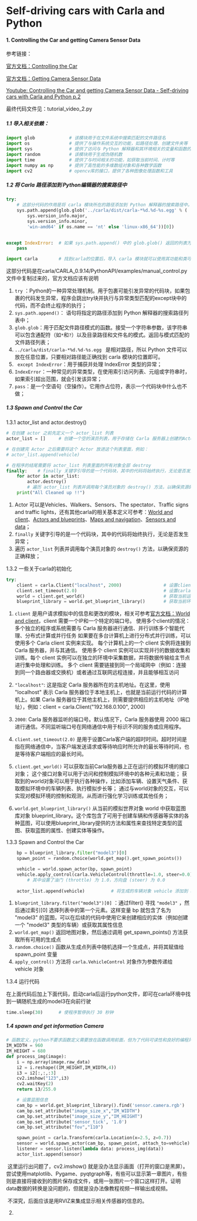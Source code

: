 # Self-driving cars with Carla and Python

#### 1.  Controlling the Car and getting Camera Sensor Data  

参考链接：

[官方文档：Controlling the Car](https://carla.readthedocs.io/en/latest/core_actors/#vehicles)

[官方文档：Getting Camera Sensor Data](https://carla.readthedocs.io/en/latest/core_sensors/#sensors-step-by-step)

[Youtube: Controlling the Car and getting Camera Sensor Data - Self-driving cars with Carla and Python p.2](https://www.youtube.com/watch?v=2hM44nr7Wms&t=639s)

最终代码文件见：tutorial_video_2.py

##### 1.1  导入相关依赖：

```python
import glob				# 该模块用于在文件系统中搜索匹配的文件路径名
import os				# 提供了与操作系统交互的功能，如路径处理、创建文件夹等
import sys				# 提供了访问与 Python 解释器和其环境相关的变量和函数的功能
import random			# 该模块用于生成伪随机数
import time				# 提供了与时间相关的功能，如获取当前时间、计时等
import numpy as np		# 提供了高性能的多维数组对象和各种数学函数
import cv2				# opencv库的接口，提供了各种图像处理函数和工具
```



##### 1.2  将 Carla 路径添加到 Python编辑器的搜索路径中

```python
try: 
    # 这部分代码的作用是将 carla 模块所在的路径添加到 Python 解释器的搜索路径中。
    sys.path.append(glob.glob('../carla/dist/carla-*%d.%d-%s.egg' % (
        sys.version_info.major,
        sys.version_info.minor,
        'win-amd64' if os.name == 'nt' else 'linux-x86_64'))[0])
   

except IndexError:	# 如果 sys.path.append() 中的 glob.glob() 返回的列表为空，即没有找到对应的 carla 模块路径，就会发生 IndexError 异常。
    pass

import carla    	# 找到carla的位置后，导入 carla 模块就可以使用其功能和类可用
```

这部分代码是在carla/CARLA_0.9.14/PythonAPI/examples/manual_control.py 文件中复制过来的，官方文档应该有说明

1.  `try` ：Python的一种异常处理机制。用于包裹可能引发异常的代码块，如果包裹的代码发生异常，程序会跳出try块并执行与异常类型匹配的except块中的代码，而不会终止程序的执行；
2.  `sys.path.append()`： 语句将指定的路径添加到 Python 解释器的搜索路径列表中；
3.  `glob.glob`：用于匹配文件路径模式的函数。接受一个字符串参数，该字符串可以包含通配符（如`*`和`?`）以及目录路径和文件名的模式。返回与模式匹配的文件路径列表；
4.   `../carla/dist/carla-*%d.%d-%s.egg `  是相对路径，所以 Python 文件可以放在任意位置，只要相对路径能正确找到 carla 模块的位置即可。
5.   ` except IndexError`：用于捕获并处理 IndexError 类型的异常；
6.   `IndexError`：一种常见的异常类型，在使用索引访问列表、元组或字符串时，如果索引超出范围，就会引发该异常；
7.   `pass`：是一个空语句（空操作）。它用作占位符，表示一个代码块中什么也不做；



##### 1.3  Spawn and Control the Car

1.3.1 actor_list  and  actor.destroy()

```python
# 在创建 actor 之前先定义一个 actor_list 列表
actor_list = []     # 创建一个空的演员列表，用于存储在 Carla 服务器上创建的Actors

# 在创建完 Actor 之后需要将这个 Actor 放进这个列表里面，例如：
# actor_list.append(vehicle)

# 在程序的结尾需要将 actor_list 列表里面的所有对象全部 destroy
finally:    # finally 关键字引导的是一个代码块，其中的代码将始终执行，无论是否发生异常
    for actor in actor_list:
        actor.destroy()
        # 遍历 actor_list 列表并调用每个演员对象的 destroy() 方法，以确保资源的正确释放
    print("All Cleaned up !!")
```

1. Actor 可以是Vehicles、Walkers、Sensors、The spectator、Traffic signs and traffic lights，还有其他carla的相关基本定义可参考：[World and client](https://carla.readthedocs.io/en/latest/core_concepts/#1st-world-and-client)、[Actors and blueprints](https://carla.readthedocs.io/en/latest/core_concepts/#2nd-actors-and-blueprints)、[Maps and navigation](https://carla.readthedocs.io/en/latest/core_concepts/#3rd-maps-and-navigation)、[Sensors and data](https://carla.readthedocs.io/en/latest/core_concepts/#4th-sensors-and-data)；
2.  `finally` 关键字引导的是一个代码块，其中的代码将始终执行，无论是否发生异常；
3.  遍历 `actor_list` 列表并调用每个演员对象的 `destroy()` 方法，以确保资源的正确释放；



1.3.2  一些关于carla的初始化

```python
try: 
    client = carla.Client("localhost", 2000)				# 设置client的IP和端口号
    client.set_timeout(2.0)									# 设置carla客户端的超时时间
    world = client.get_world()								# 获取当前运行的模拟环境的接口对象
    blueprint_library = world.get_blueprint_library()		# 获取当前环境的蓝图对象
```

1.   `client` 是用户请求模拟中的信息和更改的模块，相关可参考[官方文档：World and client](https://carla.readthedocs.io/en/latest/core_concepts/#1st-world-and-client)，client 需要一个IP和一个特定的端口号。
使用多个client的情况：多个独立的程序或系统需要与 Carla 服务器进行通信、并行训练多个智能代理、分布式计算或并行任务
            如果要在多台计算机上进行分布式并行训练，可以使用多个 Carla client 实例来实现。
		 每个计算机上的一个 client 实例将连接到 Carla 服务器，并与其通信。
        		使用多个 client 实例可以实现并行的数据收集和训练。每个 client 实例可以在独立的环境中采集数据，并将数据传输给主节点进行集中处理和训练。
		 多个 client 需要链接到同一个局域网中（例如：连接到同一个路由器或交换机）或者通过互联网远程连接，并且能够相互访问

2.   `"localhost"`: 这是指定 Carla 服务器所在的主机地址。在这里，使用 "localhost" 表示 Carla 服务器位于本地主机上，也就是当前运行代码的计算机上。如果 Carla 服务器位于其他主机上，则需要提供相应的主机地址（IP地址），例如：client = carla.Client("192.168.0.100", 2000)

3.   `2000`:  Carla 服务器监听的端口号。默认情况下，Carla 服务器使用 2000 端口进行通信。不同监听端口号在网络通信中用于标识不同的服务或应用程序。

4.   `client.set_timeout(2.0)` 是用于设置Carla客户端的超时时间。超时时间是指在网络通信中，当客户端发送请求或等待响应时所允许的最长等待时间，也是等待客户端相应的最长时间。
5.  `client.get_world()`  可以获取当前Carla服务器上正在运行的模拟环境的接口对象；
   这个接口对象可以用于访问和控制模拟环境中的各种元素和功能；
   获取到的world对象可以用于执行各种操作，比如添加车辆、设置天气条件、获取模拟环境中的车辆列表、执行模拟步长等；
   通过与world对象的交互，可以实现对模拟环境的控制和观测，从而进行强化学习训练或其他任务；
6. `world.get_blueprint_library()` 从当前的模拟世界对象 world 中获取蓝图库对象 blueprint_library。这个库包含了可用于创建车辆和传感器等实体的各种蓝图，可以使用blueprint_library提供的方法和属性来查找特定类型的蓝图、获取蓝图的属性、创建实体等操作。



1.3.3 Spawn and Control the Car

```python
    bp = blueprint_library.filter("model3")[0]      						# 获得 model3 相应给的实体和属性信息
    spawn_point = random.choice(world.get_map().get_spawn_points())			# 设置汽车生成坐标

    vehicle = world.spawn_actor(bp, spawn_point)							# 根据蓝图信息和坐标生成车辆，并将车辆对象将赋值给变量vehicle
    vehicle.apply_control(carla.VehicleControl(throttle=1.0, steer=0.0))	# 将车辆的控制设置为向前行驶
	    # 其中设置了油门 (throttle) 为 1.0，方向盘 (steer) 为 0.0
    
    actor_list.append(vehicle)			# 将生成的车辆对象 vehicle 添加到 actor_list 列表中。
```

1.  `blueprint_library.filter("model3")[0]` ：通过filter() 寻找  `"model3"`  ，然后通过索引[0] 选择列表中的第一个元素。这样变量 bp 就包含了名为 "model3" 的蓝图，可以在后续的代码中使用它来创建相应的实体（例如创建一个 "model3" 类型的车辆）或获取其属性信息
2.  `world.get_map()` 返回地图对象，然后通过调用 get_spawn_points() 方法获取所有可用的生成点
3.  `random.choice()`  函数从生成点列表中随机选择一个生成点，并将其赋值给 spawn_point 变量
4.  `apply_control()`  方法将 `carla.VehicleControl` 对象作为参数传递给 vehicle 对象



1.3.4  运行代码

在上面代码后加上下面代码，启动carla后运行python文件，即可在carla环境中找到一辆随机生成的model3在向前行驶

```python
time.sleep(30)      # 使程序暂停执行 30 秒钟
```



#####  1.4  spawn and get information Camera
```python
# 函数定义，python不要求函数定义需要放在函数调用前面，但为了代码可读性和良好的编程风格，建议函数定义放在函数调用前面
IM_WIDTH = 960
IM_HEIGHT = 680
def process_img(image):
    i = np.array(image.raw_data)
    i2 = i.reshape((IM_HEIGHT,IM_WIDTH,4))
    i3 = i2[:,:,:3]
    cv2.imshow("123",i3)
    cv2.waitKey(2)
    return i3/255.0
```

```python
    # 设置蓝图信息
    cam_bp = world.get_blueprint_library().find('sensor.camera.rgb')	# 选择相机
    cam_bp.set_attribute("image_size_x","IM_WIDTH")						# 相机横轴像素
    cam_bp.set_attribute("image_size_y","IM_HEIGHT")					# 相机纵轴像素
    cam_bp.set_attribute('sensor_tick', '1.0')							# 设置相机帧率
    cam_bp.set_attribute("fov","110")									# 相机角度

    spawn_point = carla.Transform(carla.Location(x=2.5, z=0.7))			# 相机相对于车辆的位置
    sensor = world.spawn_actor(cam_bp, spawn_point, attach_to=vehicle)	# 生成相机
    listener = sensor.listen(lambda data: process_img(data))			# 读取并利用process_img(data)函数使用相机数据
    actor_list.append(sensor)											# 将生成的相机对象添加到 actor_list 列表中
```


​        这里运行出问题了，cv2.imshow() 就是没办法显示画面（打开的窗口是黑屏）。尝试使用matplotlib、Pygame、pyqtgraph等，有些可以显示第一章图片，有些则是直接将接收到的图片保存成文件，或用一张图片一个窗口这样打开。证明data数据的转换是没问题的，但就是没办法像教程视频一样输出成视频。

​        不深究，后面应该是用RVIZ来集成显示相关传感器的信息的。



2.  


